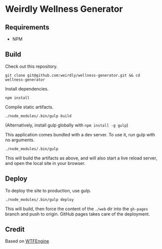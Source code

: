 # Weirdly Wellness Generator

## Requirements

- NPM

## Build

Check out this repository.

`git clone git@github.com:weirdly/wellness-generator.git && cd wellness-generator`

Install dependencies.

`npm install`

Compile static artifacts.

`./node_modules/.bin/gulp build`

(Alternatively, install gulp globally with `npm install -g gulp`)

This application comes bundled with a dev server. To use it, run gulp with no arguments.

`./node_modules/.bin/gulp`

This will build the artifacts as above, and will also start a live reload server, and open the local site in your browser.

## Deploy

To deploy the site to production, use gulp.

`./node_modules/.bin/gulp deploy`

This will build, then force the content of the `./web` dir into the `gh-pages` branch and push to origin.
GitHub pages takes care of the deployment.

## Credit

Based on [WTFEngine](https://github.com/soulwire/WTFEngine)
